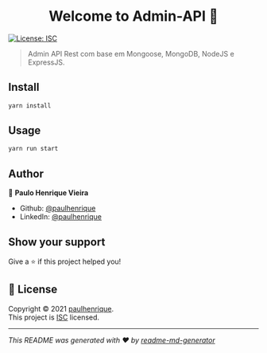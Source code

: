 <h1 align="center">Welcome to Admin-API 👋</h1>
<p>
  <a href="https://github.com/paulhenrique/literate-sniffle/blob/main/LICENSE" target="_blank">
    <img alt="License: ISC" src="https://img.shields.io/badge/License-ISC-yellow.svg" />
  </a>
</p>

> Admin API Rest com base em Mongoose, MongoDB, NodeJS e ExpressJS.

## Install

```sh
yarn install
```

## Usage

```sh
yarn run start
```

## Author

👤 **Paulo Henrique Vieira**

* Github: [@paulhenrique](https://github.com/paulhenrique)
* LinkedIn: [@paulhenrique](https://linkedin.com/in/paulhenrique)

## Show your support

Give a ⭐️ if this project helped you!

## 📝 License

Copyright © 2021 [paulhenrique](https://github.com/paulhenrique).<br />
This project is [ISC](https://github.com/paulhenrique/literate-sniffle/blob/main/LICENSE) licensed.

***
_This README was generated with ❤️ by [readme-md-generator](https://github.com/kefranabg/readme-md-generator)_